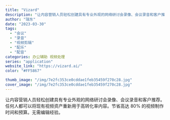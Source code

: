 ```yaml
---
title: "Vizard"
description: "让内容营销人员轻松创建具有专业外观的网络研讨会录像、会议录音和客户推荐。任何人都可以将现有视频资产重新用于高转化率内容。"
author: "瑞东"
date: "2023-03-30"
tags:
  - "会议"
  - "录音"
  - "视频剪辑"
  - "配乐"
  - "配音"
categories: 办公辅助 视频处理
series: "application"
website_link: "https://vizard.ai/"
color: "#FF5867"

thumb_image: "/img/7e2fc353ce0cddae1feb35459f270c28.jpg"
cover_image: "/img/7e2fc353ce0cddae1feb35459f270c28.jpg"
---
```


让内容营销人员轻松创建具有专业外观的网络研讨会录像、会议录音和客户推荐。任何人都可以将现有视频资产重新用于高转化率内容。节省高达 80% 的视频制作时间和预算。无需编辑经验。 